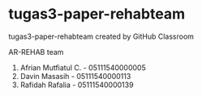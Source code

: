 # tugas3-paper-rehabteam
tugas3-paper-rehabteam created by GitHub Classroom

AR-REHAB team
1. Afrian Mutfiatul C. - 05111540000005
2. Davin Masasih - 05111540000113
3. Rafidah Rafalia - 05111540000139
